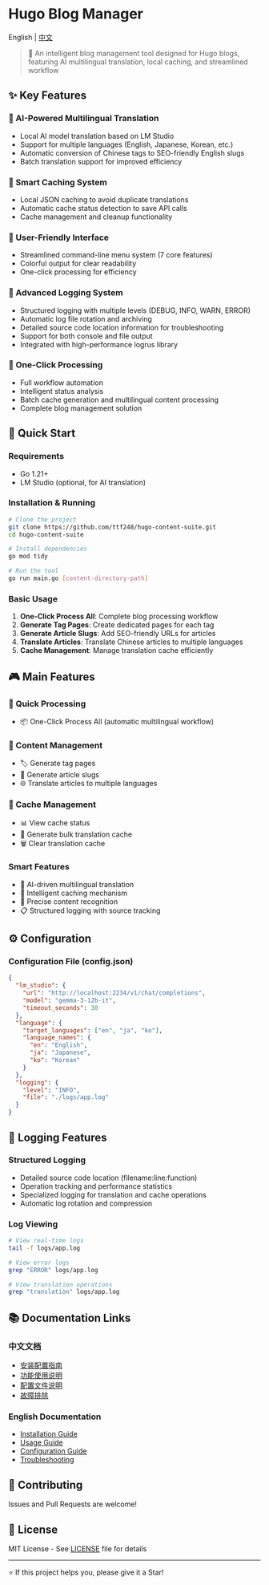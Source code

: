 # Hugo Blog Manager

English | [中文](README.md)

> 🚀 An intelligent blog management tool designed for Hugo blogs, featuring AI multilingual translation, local caching, and streamlined workflow

## ✨ Key Features

### 🤖 AI-Powered Multilingual Translation
- Local AI model translation based on LM Studio
- Support for multiple languages (English, Japanese, Korean, etc.)
- Automatic conversion of Chinese tags to SEO-friendly English slugs
- Batch translation support for improved efficiency

### 💾 Smart Caching System
- Local JSON caching to avoid duplicate translations
- Automatic cache status detection to save API calls
- Cache management and cleanup functionality

### 🎯 User-Friendly Interface
- Streamlined command-line menu system (7 core features)
- Colorful output for clear readability
- One-click processing for efficiency

### 📝 Advanced Logging System
- Structured logging with multiple levels (DEBUG, INFO, WARN, ERROR)
- Automatic log file rotation and archiving
- Detailed source code location information for troubleshooting
- Support for both console and file output
- Integrated with high-performance logrus library

### 🚀 One-Click Processing
- Full workflow automation
- Intelligent status analysis
- Batch cache generation and multilingual content processing
- Complete blog management solution

## 🚀 Quick Start

### Requirements
- Go 1.21+
- LM Studio (optional, for AI translation)

### Installation & Running
```bash
# Clone the project
git clone https://github.com/ttf248/hugo-content-suite.git
cd hugo-content-suite

# Install dependencies
go mod tidy

# Run the tool
go run main.go [content-directory-path]
```

### Basic Usage
1. **One-Click Process All**: Complete blog processing workflow
2. **Generate Tag Pages**: Create dedicated pages for each tag
3. **Generate Article Slugs**: Add SEO-friendly URLs for articles
4. **Translate Articles**: Translate Chinese articles to multiple languages
5. **Cache Management**: Manage translation cache efficiently

## 🎮 Main Features

### 🚀 Quick Processing
- 📦 One-Click Process All (automatic multilingual workflow)

### 📝 Content Management
- 🏷️ Generate tag pages
- 📝 Generate article slugs
- 🌐 Translate articles to multiple languages

### 💾 Cache Management
- 📊 View cache status
- 🚀 Generate bulk translation cache
- 🗑️ Clear translation cache

### Smart Features
- 🤖 AI-driven multilingual translation
- 💾 Intelligent caching mechanism
- 🎯 Precise content recognition
- 📋 Structured logging with source tracking

## ⚙️ Configuration

### Configuration File (config.json)
```json
{
  "lm_studio": {
    "url": "http://localhost:2234/v1/chat/completions",
    "model": "gemma-3-12b-it",
    "timeout_seconds": 30
  },
  "language": {
    "target_languages": ["en", "ja", "ko"],
    "language_names": {
      "en": "English",
      "ja": "Japanese",
      "ko": "Korean"
    }
  },
  "logging": {
    "level": "INFO",
    "file": "./logs/app.log"
  }
}
```

## 📝 Logging Features

### Structured Logging
- Detailed source code location (filename:line:function)
- Operation tracking and performance statistics
- Specialized logging for translation and cache operations
- Automatic log rotation and compression

### Log Viewing
```bash
# View real-time logs
tail -f logs/app.log

# View error logs
grep "ERROR" logs/app.log

# View translation operations
grep "translation" logs/app.log
```

## 📚 Documentation Links

### 中文文档
- [安装配置指南](docs/installation.md)
- [功能使用说明](docs/usage.md)
- [配置文件说明](docs/configuration.md)
- [故障排除](docs/troubleshooting.md)

### English Documentation
- [Installation Guide](docs/installation_en.md)
- [Usage Guide](docs/usage_en.md)
- [Configuration Guide](docs/configuration_en.md)
- [Troubleshooting](docs/troubleshooting_en.md)

## 🤝 Contributing

Issues and Pull Requests are welcome!

## 📄 License

MIT License - See [LICENSE](LICENSE) file for details

---

⭐ If this project helps you, please give it a Star!
